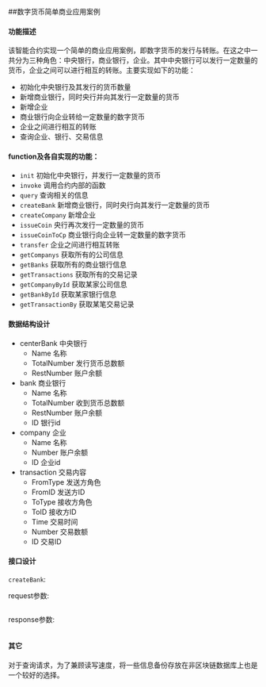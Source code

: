 ##数字货币简单商业应用案例
#### 功能描述
该智能合约实现一个简单的商业应用案例，即数字货币的发行与转账。在这之中一共分为三种角色：中央银行，商业银行，企业。其中中央银行可以发行一定数量的货币，企业之间可以进行相互的转账。主要实现如下的功能：
- 初始化中央银行及其发行的货币数量
- 新增商业银行，同时央行并向其发行一定数量的货币
- 新增企业
- 商业银行向企业转给一定数量的数字货币
- 企业之间进行相互的转账
- 查询企业、银行、交易信息

#### function及各自实现的功能：
- `init`  初始化中央银行，并发行一定数量的货币
- `invoke`   调用合约内部的函数
- `query`   查询相关的信息
- `createBank`   新增商业银行，同时央行向其发行一定数量的货币
- `createCompany`   新增企业
- `issueCoin` 央行再次发行一定数量的货币
- `issueCoinToCp`  商业银行向企业转一定数量的数字货币
- `transfer`   企业之间进行相互转账
- `getCompanys`   获取所有的公司信息
- `getBanks`    获取所有的商业银行信息
- `getTransactions` 获取所有的交易记录
- `getCompanyById`   获取某家公司信息
- `getBankById`   获取某家银行信息
- `getTransactionBy` 获取某笔交易记录


#### 数据结构设计
- centerBank 中央银行
  - Name 名称
  - TotalNumber 发行货币总数额
  - RestNumber 账户余额
- bank  商业银行
  - Name 名称
  - TotalNumber 收到货币总数额
  - RestNumber 账户余额
  - ID 银行id
- company 企业
  - Name 名称
  - Number  账户余额
  - ID 企业id
- transaction 交易内容
  - FromType 发送方角色
  - FromID 发送方ID
  - ToType  接收方角色
  - ToID 接收方ID
  - Time  交易时间
  - Number 交易数额
  - ID 交易ID
 
#### 接口设计
`createBank`:


request参数:
```

```

response参数:
```

```
#### 其它
对于查询请求，为了兼顾读写速度，将一些信息备份存放在非区块链数据库上也是一个较好的选择。
